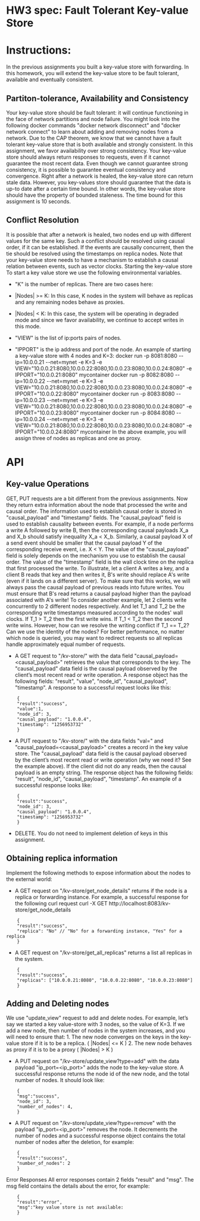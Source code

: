 # HW3 spec: Fault Tolerant Key-value Store

# Instructions:
 
In the previous assignments you built a key-value store with forwarding. In this homework, you will extend the key-value store to be fault tolerant, available and eventually consistent.
## Partiton-tolerance, Availability and Consistency
Your key-value store should be fault tolerant: it will continue functioning in the face of network partitions and node failure. You might look into the following docker commands "docker network disconnect" and "docker network connect" to learn about adding and removing nodes from a network.
Due to the CAP theorem, we know that we cannot have a fault tolerant key-value store that is both available and strongly consistent. In this assignment, we favor availability over strong consistency. Your key-value store should always return responses to requests, even if it cannot guarantee the most recent data.
Even though we cannot guarantee strong consistency, it is possible to guarantee eventual consistency and convergence. Right after a network is healed, the key-value store can return stale data. However, you key-values store should guarantee that the data is up-to date after a certain time bound. In other words, the key-value store should have the property of bounded staleness. The time bound for this assignment is 10 seconds.
## Conflict Resolution
It is possible that after a network is healed, two nodes end up with different values for the same key. Such a conflict should be resolved using causal order, if it can be established. If the events are causally concurrent, then the tie should be resolved using the timestamps on replica nodes. Note that your key-value store needs to have a mechanism to establish a causal relation between events, such as vector clocks.
Starting the key-value store
To start a key value store we use the following environmental variables.
* "K" is the number of replicas. There are two cases here:
* |Nodes| >= K:  In this case, K nodes in the system will behave as replicas and any remaining nodes behave as proxies.
* |Nodes| < K: In this case, the system will be operating in degraded mode and since we favor availability, we continue to accept writes in this mode.
 
* "VIEW" is the list of ip:ports pairs of nodes.
* "IPPORT" is the ip address and port of the node.
An example of starting a key-value store with 4 nodes and K=3:
docker run -p 8081:8080 --ip=10.0.0.21 --net=mynet -e K=3 -e VIEW="10.0.0.21:8080,10.0.0.22:8080,10.0.0.23:8080,10.0.0.24:8080" -e IPPORT="10.0.0.21:8080" mycontainer
docker run -p 8082:8080 --ip=10.0.0.22 --net=mynet -e K=3 -e VIEW="10.0.0.21:8080,10.0.0.22:8080,10.0.0.23:8080,10.0.0.24:8080" -e IPPORT="10.0.0.22:8080" mycontainer
docker run -p 8083:8080 --ip=10.0.0.23 --net=mynet -e K=3 -e VIEW="10.0.0.21:8080,10.0.0.22:8080,10.0.0.23:8080,10.0.0.24:8080" -e IPPORT="10.0.0.23:8080" mycontainer
docker run -p 8084:8080 --ip=10.0.0.24 --net=mynet -e K=3 -e VIEW="10.0.0.21:8080,10.0.0.22:8080,10.0.0.23:8080,10.0.0.24:8080" -e IPPORT="10.0.0.24:8080" mycontainer
In the above example, you will assign three of nodes as replicas and one as proxy.
# API
## Key-value Operations
GET, PUT requests are a bit different from the previous assignments. Now they return extra information about the node that processed the write and causal order. The information used to establish causal order is stored in "causal_payload" and "timestamp" fields. The "causal_payload" field is used to establish causality between events. For example, if a node performs a write A followed by write B, then the corresponding causal payloads X_a and X_b should satisfy inequality X_a < X_b. Similarly, a causal payload X of a send event should be smaller that the causal payload Y of the corresponding receive event, i.e. X < Y. The value of the "causal_payload" field is solely depends on the mechanism you use to establish the causal order. The value of the "timestamp" field is the wall clock time on the replica that first processed the write.
To illustrate, let a client A writes a key, and a client B reads that key and then writes it, B's write should replace A's write (even if it lands on a different server). To make sure that this works, we will always pass the causal payload of previous reads into future writes. You must ensure that B's read returns a causal payload higher than the payload associated with A's write!
To consider another example, let 2 clients write concurrently to 2 different nodes respectively. And let T_1 and T_2 be the corresponding write timestamps measured according to the nodes' wall clocks. If T_1 > T_2 then the first write wins. If T_1 < T_2 then the second write wins. However, how can we resolve the writing conflict if T_1 == T_2? Can we use the identity of the nodes?
For better performance, no matter which node is queried, you may want to redirect requests so all replicas handle approximately equal number of requests.
 
* A GET request to "/kv-store/<key>" with the data field "causal_payload=<causal_payload>" retrieves the value that corresponds to the key. The "causal_payload" data field is the causal payload observed by the client’s most recent read or write operation. A response object has the following fields: "result", "value", "node_id", "causal_payload", "timestamp". A response to a successful request looks like this: 
```
    {
    "result":"success",
    "value":1,
    "node_id": 3,
    "causal_payload": "1.0.0.4",
    "timestamp": "1256953732"
    }
```
* A PUT request to "/kv-store/<key>" with the data fields "val=<value>" and "causal_payload=<causal_payload>" creates a record in the key value store. The "causal_payload" data field is the causal payload observed by the client’s most recent read or write operation (why we need it? See the example above). If the client did not do any reads, then the causal payload is an empty string. The response object has the following fields: "result", "node_id", "causal_payload", "timestamp". An example of a successful response looks like:
```
    {
    "result":"success",
    "node_id": 3,
    "causal_payload": "1.0.0.4",
    "timestamp": "1256953732"
    }
```
* DELETE. You do not need to implement deletion of keys in this assignment.
 
## Obtaining replica information
Implement the following methods to expose information about the nodes to the external world:
 
* A GET request on "/kv-store/get_node_details" returns if the node is a replica or forwarding instance. For example, a successful response for the following curl request curl -X GET http://localhost:8083/kv-store/get_node_details 
```
    {
    "result":"success",
    "replica": "No" // "No" for a forwarding instance, "Yes" for a replica
    }
```
* A GET request on "/kv-store/get_all_replicas" returns a list all replicas in the system. 
```
    {
    "result":"success",
    "replicas": ["10.0.0.21:8080", "10.0.0.22:8080", "10.0.0.23:8080"]
    }
```
## Adding and Deleting nodes
We use "update_view" request to add and delete nodes. For example, let’s say we started a key value-store with 3 nodes, so the value of K=3. If we add a new node, then number of nodes in the system increases, and you will need to ensure that:
       1. The new node converges on the keys in the key-value store if it is to be a replica. ( |Nodes| <= K )
       2. The new node behaves as proxy if it is to be a proxy ( |Nodes| > K )
* A PUT request on "/kv-store/update_view?type=add" with the data payload "ip_port=<ip_port>" adds the node to the key-value store. A successful response returns the node id of the new node, and the total number of nodes. It should look like:
```
    {
    "msg":"success",
    "node_id": 3,
    "number_of_nodes": 4,
    }
```
* A PUT request on "/kv-store/update_view?type=remove" with the payload "ip_port=<ip_port>" removes the node. It decrements the number of nodes and a  successful response object contains the total number of nodes after the deletion, for example:
```
    {
    "result":"success",
    "number_of_nodes": 2
    }
```
Error Responses
All error responses contain 2 fields "result" and "msg". The msg field contains the details about the error, for example:
```
    {
    "result":"error",
    "msg":"key value store is not available:
    }
```
